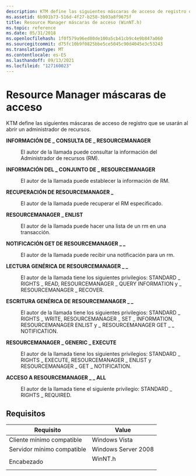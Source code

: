 ```yaml
---
description: KTM define las siguientes máscaras de acceso de registro que se usarán al abrir un administrador de recursos.
ms.assetid: 6b901b73-516d-4f27-b258-3b93a8f9675f
title: Resource Manager máscaras de acceso (WinNT.h)
ms.topic: reference
ms.date: 05/31/2018
ms.openlocfilehash: 1f0f579a96ed80de100a5cb41cb9c4e9b847a060
ms.sourcegitcommit: d75fc10b9f0825bbe5ce5045c90d4045e3c53243
ms.translationtype: MT
ms.contentlocale: es-ES
ms.lasthandoff: 09/13/2021
ms.locfileid: "127160023"
---
```

# <a name="resource-manager-access-masks"></a>Resource Manager máscaras de acceso

KTM define las siguientes máscaras de acceso de registro que se usarán al abrir un administrador de recursos.

<dl> <dt>

<span id="RESOURCEMANAGER_QUERY_INFORMATION"></span><span id="resourcemanager_query_information"></span>**INFORMACIÓN DE \_ CONSULTA DE \_ RESOURCEMANAGER**
</dt> <dd> <dl> <dt>



El autor de la llamada puede consultar la información del Administrador de recursos (RM).


</dt> </dl> </dd> <dt>

<span id="RESOURCEMANAGER_SET_INFORMATION"></span><span id="resourcemanager_set_information"></span>**INFORMACIÓN DEL \_ CONJUNTO DE \_ RESOURCEMANAGER**
</dt> <dd> <dl> <dt>



El autor de la llamada puede establecer la información de RM.


</dt> </dl> </dd> <dt>

<span id="RESOURCEMANAGER_RECOVER"></span><span id="resourcemanager_recover"></span>**RECUPERACIÓN DE RESOURCEMANAGER \_**
</dt> <dd> <dl> <dt>



El autor de la llamada puede recuperar el RM especificado.


</dt> </dl> </dd> <dt>

<span id="RESOURCEMANAGER_ENLIST"></span><span id="resourcemanager_enlist"></span>**RESOURCEMANAGER \_ ENLIST**
</dt> <dd> <dl> <dt>



El autor de la llamada puede hacer una lista de un rm en una transacción.


</dt> </dl> </dd> <dt>

<span id="RESOURCEMANAGER_GET_NOTIFICATION"></span><span id="resourcemanager_get_notification"></span>**NOTIFICACIÓN GET DE RESOURCEMANAGER \_ \_**
</dt> <dd> <dl> <dt>



El autor de la llamada puede recibir una notificación para un rm.


</dt> </dl> </dd> <dt>

<span id="RESOURCEMANAGER_GENERIC_READ"></span><span id="resourcemanager_generic_read"></span>**LECTURA GENÉRICA DE RESOURCEMANAGER \_ \_**
</dt> <dd> <dl> <dt>



El autor de la llamada tiene los siguientes privilegios: STANDARD \_ RIGHTS \_ READ, RESOURCEMANAGER \_ QUERY INFORMATION y \_ RESOURCEMANAGER \_ RECOVER.


</dt> </dl> </dd> <dt>

<span id="RESOURCEMANAGER_GENERIC_WRITE"></span><span id="resourcemanager_generic_write"></span>**ESCRITURA GENÉRICA DE RESOURCEMANAGER \_ \_**
</dt> <dd> <dl> <dt>



El autor de la llamada tiene los siguientes privilegios: STANDARD \_ RIGHTS \_ WRITE, RESOURCEMANAGER \_ SET \_ INFORMATION, RESOURCEMANAGER ENLIST y \_ RESOURCEMANAGER GET \_ \_ NOTIFICATION.


</dt> </dl> </dd> <dt>

<span id="RESOURCEMANAGER_GENERIC_EXECUTE"></span><span id="resourcemanager_generic_execute"></span>**RESOURCEMANAGER \_ GENERIC \_ EXECUTE**
</dt> <dd> <dl> <dt>



El autor de la llamada tiene los siguientes privilegios: STANDARD \_ RIGHTS \_ EXECUTE, RESOURCEMANAGER \_ ENLIST y RESOURCEMANAGER \_ GET \_ NOTIFICATION.


</dt> </dl> </dd> <dt>

<span id="RESOURCEMANAGER_ALL_ACCESS"></span><span id="resourcemanager_all_access"></span>**ACCESO A RESOURCEMANAGER \_ \_ ALL**
</dt> <dd> <dl> <dt>



El autor de la llamada tiene el siguiente privilegio: STANDARD \_ RIGHTS \_ REQUIRED.


</dt> </dl> </dd> </dl>

## <a name="requirements"></a>Requisitos



| Requisito | Value |
|-------------------------------------|------------------------------------------------------------------------------------|
| Cliente mínimo compatible<br/> | Windows Vista<br/>                                                           |
| Servidor mínimo compatible<br/> | Windows Server 2008<br/>                                                     |
| Encabezado<br/>                   | <dl> <dt>WinNT.h</dt> </dl> |



 

 




